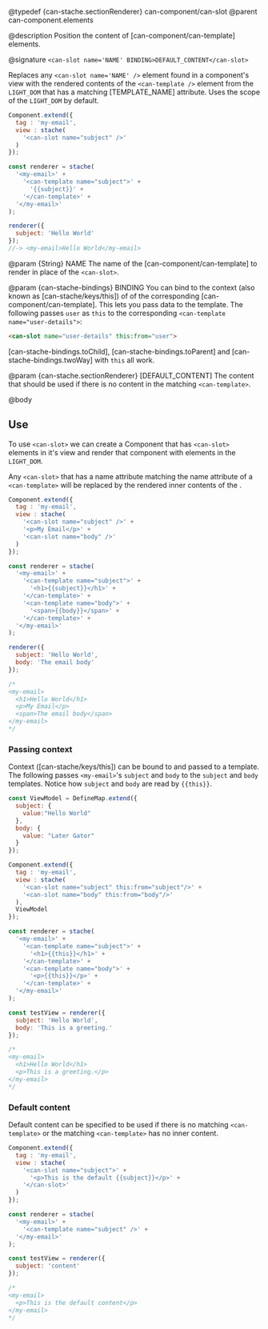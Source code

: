 @typedef {can-stache.sectionRenderer} can-component/can-slot <can-slot>
@parent can-component.elements

@description Position the content of [can-component/can-template] elements.

@signature `<can-slot name='NAME' BINDING>DEFAULT_CONTENT</can-slot>`

Replaces any `<can-slot name='NAME' />` element found in a component's view with the rendered contents
of the `<can-template />` element from the `LIGHT_DOM` that has a matching [TEMPLATE_NAME] attribute. Uses the scope of
the `LIGHT_DOM` by default.

```javascript
Component.extend({
  tag : 'my-email',
  view : stache(
    '<can-slot name="subject" />'
  )
});

const renderer = stache(
  '<my-email>' +
    '<can-template name="subject">' +
      '{{subject}}' +
    '</can-template>' +
  '</my-email>'
);

renderer({
  subject: 'Hello World'
});
//-> <my-email>Hello World</my-email>
```

@param {String} NAME The name of the [can-component/can-template] to render in place of the `<can-slot>`.

@param {can-stache-bindings} BINDING You can bind to the context (also known as [can-stache/keys/this])
of of the corresponding [can-component/can-template].  This lets you pass data to the
template. The following passes `user` as `this` to the corresponding `<can-template name="user-details">`:

```html
<can-slot name="user-details" this:from="user">
```

[can-stache-bindings.toChild], [can-stache-bindings.toParent] and [can-stache-bindings.twoWay] with `this`
all work.

@param {can-stache.sectionRenderer} [DEFAULT_CONTENT] The content that should be
used if there is no content in the matching `<can-template>`.

@body

## Use

To use `<can-slot>` we can create a Component that has `<can-slot>` elements in it's view
and render that component with <can-template> elements in the `LIGHT_DOM`.

Any `<can-slot>` that has a name attribute matching the name attribute of a `<can-template>` will be
replaced by the rendered inner contents of the <can-template>.

```javascript
Component.extend({
  tag : 'my-email',
  view : stache(
    '<can-slot name="subject" />' +
    '<p>My Email</p>' +
    '<can-slot name="body" />'
  )
});

const renderer = stache(
  '<my-email>' +
    '<can-template name="subject">' +
      '<h1>{{subject}}</h1>' +
    '</can-template>' +
    '<can-template name="body">' +
      '<span>{{body}}</span>' +
    '</can-template>' +
  '</my-email>'
);

renderer({
  subject: 'Hello World',
  body: 'The email body'
});

/*
<my-email>
  <h1>Hello World</h1>
  <p>My Email</p>
  <span>The email body</span>
</my-email>
*/
```

### Passing context

Context ([can-stache/keys/this]) can be bound to and passed to a template. The following
passes `<my-email>`'s `subject` and `body` to the `subject` and `body` templates.  Notice
how `subject` and `body` are read by `{{this}}`.

```javascript
const ViewModel = DefineMap.extend({
  subject: {
    value:"Hello World"
  },
  body: {
    value: "Later Gator"
  }
});

Component.extend({
  tag : 'my-email',
  view : stache(
    '<can-slot name="subject" this:from="subject"/>' +
    '<can-slot name="body" this:from="body"/>'
  ),
  ViewModel
});

const renderer = stache(
  '<my-email>' +
    '<can-template name="subject">' +
      '<h1>{{this}}</h1>' +
    '</can-template>' +
    '<can-template name="body">' +
      '<p>{{this}}</p>' +
    '</can-template>' +
  '</my-email>'
);

const testView = renderer({
  subject: 'Hello World',
  body: 'This is a greeting.'
});

/*
<my-email>
  <h1>Hello World</h1>
  <p>This is a greeting.</p>
</my-email>
*/
```

### Default content

Default content can be specified to be used if there is no matching `<can-template>`
or the matching `<can-template>` has no inner content.

```javascript
Component.extend({
  tag : 'my-email',
  view : stache(
    '<can-slot name="subject">' +
      '<p>This is the default {{subject}}</p>' +
    '</can-slot>'
  )
});

const renderer = stache(
  '<my-email>' +
    '<can-template name="subject" />' +
  '</my-email>'
);

const testView = renderer({
  subject: 'content'
});

/*
<my-email>
  <p>This is the default content</p>
</my-email>
*/
```
